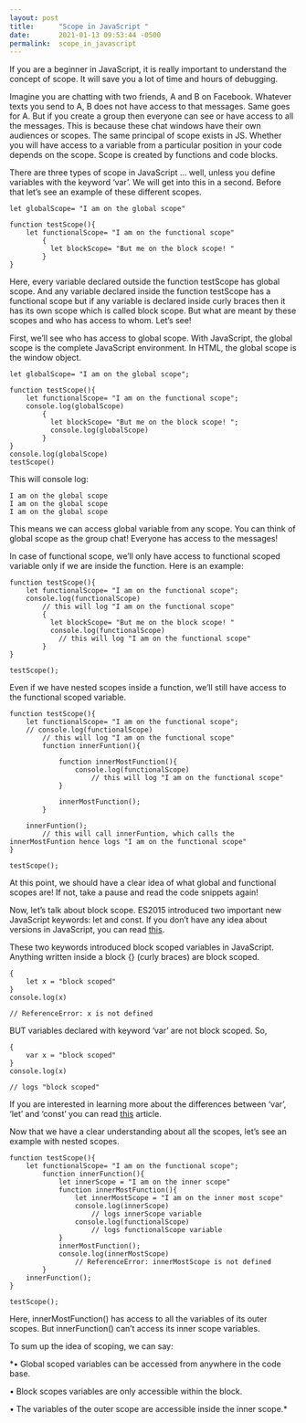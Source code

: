 ```yaml
---
layout: post
title:      "Scope in JavaScript "
date:       2021-01-13 09:53:44 -0500
permalink:  scope_in_javascript
---
```



If you are a beginner in JavaScript, it is really important to understand the concept of scope. It will save you a lot of time and hours of debugging. 

Imagine you are chatting with two friends, A and B on Facebook. Whatever texts you send to A, B does not have access to that messages. Same goes for A. But if you create a group then everyone can see or have access to all the messages. This is because these chat windows have their own audiences or scopes. The same principal of scope exists in JS. Whether you will have access to a variable from a particular position in your code depends on the scope. Scope is created by functions and code blocks. 

There are three types of scope in JavaScript … well, unless you define variables with the keyword ‘var’. We will get into this in a second. Before that let’s see an example of these different scopes.

```
let globalScope= "I am on the global scope"

function testScope(){
    let functionalScope= "I am on the functional scope"
        {
          let blockScope= "But me on the block scope! "
        }
}
```

Here, every variable declared outside the function testScope has global scope. And any variable declared inside the function testScope has a functional scope but if any variable is declared inside curly braces then it has its own scope which is called block scope. But what are meant by these scopes and who has access to whom. Let’s see!

First, we’ll see who has access to global scope. With JavaScript, the global scope is the complete JavaScript environment. In HTML, the global scope is the window object.

```
let globalScope= "I am on the global scope";

function testScope(){
    let functionalScope= "I am on the functional scope";
    console.log(globalScope)
        {
          let blockScope= "But me on the block scope! ";
          console.log(globalScope)
        }
}
console.log(globalScope)
testScope()
```

This will console log:

```
I am on the global scope
I am on the global scope
I am on the global scope
```

This means we can access global variable from any scope. You can think of global scope as the group chat! Everyone has access to the messages!

In case of functional scope, we’ll only have access to functional scoped variable only if we are inside the function. Here is an example:

```
function testScope(){
    let functionalScope= "I am on the functional scope";
    console.log(functionalScope) 
        // this will log "I am on the functional scope"
        {
          let blockScope= "But me on the block scope! "
          console.log(functionalScope)
            // this will log "I am on the functional scope"
        }
}

testScope();
```

Even if we have nested scopes inside a function, we’ll still have access to the functional scoped variable.

```
function testScope(){
    let functionalScope= "I am on the functional scope";
    // console.log(functionalScope) 
        // this will log "I am on the functional scope"
        function innerFuntion(){
            
            function innerMostFunction(){
                console.log(functionalScope)
                    // this will log "I am on the functional scope"
            }
            
            innerMostFunction();
        }
    
    innerFuntion();
        // this will call innerFuntion, which calls the innerMostFuntion hence logs "I am on the functional scope"
}

testScope();
```

At this point, we should have a clear idea of what global and functional scopes are! If not, take a pause and read the code snippets again!

Now, let’s talk about block scope. ES2015 introduced two important new JavaScript keywords: let and const. If you don’t have any idea about versions in JavaScript, you can read [this](https://www.w3schools.com/js/js_versions.asp).

These two keywords introduced block scoped variables in JavaScript. Anything written inside a block {} (curly braces) are block scoped. 

```
{ 
    let x = "block scoped"
}
console.log(x)

// ReferenceError: x is not defined
```

BUT variables declared with keyword ‘var’ are not block scoped. So, 

```
{ 
    var x = "block scoped"
}
console.log(x)

// logs "block scoped"
```

If you are interested in learning more about the differences between ‘var’, ‘let’ and ‘const’ you can read [this](https://www.freecodecamp.org/news/var-let-and-const-whats-the-difference/) article.

Now that we have a clear understanding about all the scopes, let’s see an example with nested scopes.

```
function testScope(){
    let functionalScope= "I am on the functional scope";
        function innerFunction(){
            let innerScope = "I am on the inner scope"
            function innerMostFunction(){
                let innerMostScope = "I am on the inner most scope"
                console.log(innerScope)
                    // logs innerScope variable
                console.log(functionalScope) 
                    // logs functionalScope variable
            }
            innerMostFunction();
            console.log(innerMostScope)
                // ReferenceError: innerMostScope is not defined
        }
    innerFunction();
}

testScope();
```

Here, innerMostFunction() has access to all the variables of its outer scopes. But innerFunction() can’t access its inner scope variables. 

To sum up the idea of scoping, we can say:

*•	Global scoped variables can be accessed from anywhere in the code base.

•	Block scopes variables are only accessible within the block.

•	The variables of the outer scope are accessible inside the inner scope.*

